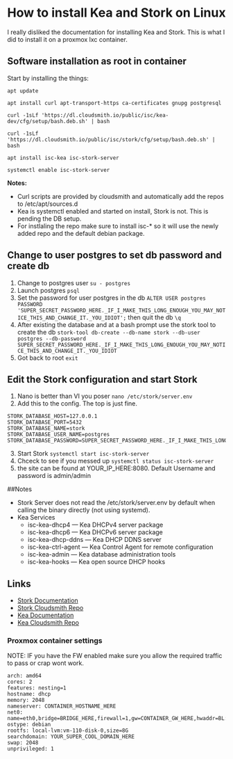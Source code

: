 # How to install Kea and Stork on Linux
I really disliked the documentation for installing Kea and Stork. This is what I did to install it on a proxmox lxc container. 

## Software installation as root in container
Start by installing the things:

```apt update```

```apt install curl apt-transport-https ca-certificates gnupg postgresql```

```curl -1sLf 'https://dl.cloudsmith.io/public/isc/kea-dev/cfg/setup/bash.deb.sh' | bash```

```curl -1sLf 'https://dl.cloudsmith.io/public/isc/stork/cfg/setup/bash.deb.sh' | bash```

```apt install isc-kea isc-stork-server```

```systemctl enable isc-stork-server```

**Notes:**
- Curl scripts are provided by cloudsmith and automatically add the repos to /etc/apt/sources.d
- Kea is systemctl enabled and started on install, Stork is not. This is pending the DB setup.
- For instlaling the repo make sure to install isc-* so it will use the newly added repo and the default debian package.

## Change to user postgres to set db password and create db
1. Change to postgres user ```su - postgres```
3. Launch postgres ```psql```
4. Set the password for user postgres in the db ```ALTER USER postgres PASSWORD 'SUPER_SECRET_PASSWORD_HERE._IF_I_MAKE_THIS_LONG_ENOUGH_YOU_MAY_NOTICE_THIS_AND_CHANGE_IT._YOU_IDIOT';``` then quit the db ```\q```
5. After existing the database and at a bash prompt use the stork tool to create the db ```stork-tool db-create --db-name stork --db-user postgres --db-password SUPER_SECRET_PASSWORD_HERE._IF_I_MAKE_THIS_LONG_ENOUGH_YOU_MAY_NOTICE_THIS_AND_CHANGE_IT._YOU_IDIOT```
6. Got back to root ```exit```

## Edit the Stork configuration and start Stork
1. Nano is better than VI you poser ```nano /etc/stork/server.env```
2. Add this to the config. The top is just fine.
```
STORK_DATABASE_HOST=127.0.0.1
STORK_DATABASE_PORT=5432
STORK_DATABASE_NAME=stork
STORK_DATABASE_USER_NAME=postgres
STORK_DATABASE_PASSWORD=SUPER_SECRET_PASSWORD_HERE._IF_I_MAKE_THIS_LONG_ENOUGH_YOU_MAY_NOTICE_THIS_AND_CHANGE_IT._YOU_IDIOT
```
3. Start Stork ```systemctl start isc-stork-server```
4. Chceck to see if you messed up ```systemctl status isc-stork-server```
5. the site can be found at YOUR_IP_HERE:8080. Default Username and password is admin/admin

##Notes
- Stork Server does not read the /etc/stork/server.env by default when calling the binary directly (not using systemd). 
- Kea Services
  - isc-kea-dhcp4 — Kea DHCPv4 server package
  - isc-kea-dhcp6 — Kea DHCPv6 server package
  - isc-kea-dhcp-ddns — Kea DHCP DDNS server
  - isc-kea-ctrl-agent — Kea Control Agent for remote configuration
  - isc-kea-admin — Kea database administration tools
  - isc-kea-hooks — Kea open source DHCP hooks

## Links
- [Stork Documentation](https://stork.readthedocs.io/en/latest/install.html)
- [Stork Cloudsmith Repo](https://cloudsmith.io/~isc/repos/stork/packages/)
- [Kea Documentation](https://kea.readthedocs.io/en/latest/)
- [Kea Cloudsmith Repo](https://cloudsmith.io/~isc/repos/kea-dev/packages/)

### Proxmox container settings
NOTE: IF you have the FW enabled make sure you allow the required traffic to pass or crap wont work.
```
arch: amd64
cores: 2
features: nesting=1
hostname: dhcp
memory: 2048
nameserver: CONTAINER_HOSTNAME_HERE
net0: name=eth0,bridge=BRIDGE_HERE,firewall=1,gw=CONTAINER_GW_HERE,hwaddr=BL:AH:BL:AH:BL:AH,ip=CONTAINER_IP_HERE/SUBNET,type=veth
ostype: debian
rootfs: local-lvm:vm-110-disk-0,size=8G
searchdomain: YOUR_SUPER_COOL_DOMAIN_HERE
swap: 2048
unprivileged: 1
```
